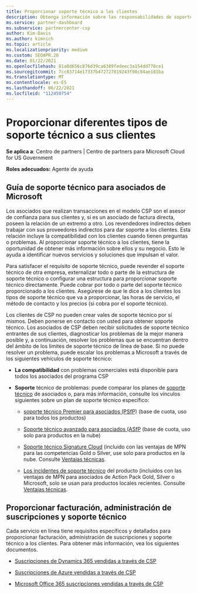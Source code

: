 ```yaml
---
title: Proporcionar soporte técnico a los clientes
description: Obtenga información sobre las responsabilidades de soporte al cliente para los asociados en el programa CSP. Abarca la compatibilidad con la facturación, la administración de suscripciones y los problemas técnicos.
ms.service: partner-dashboard
ms.subservice: partnercenter-csp
author: Kim-Davis
ms.author: kimnich
ms.topic: article
ms.localizationpriority: medium
ms.custom: SEOAPR.20
ms.date: 01/22/2021
ms.openlocfilehash: 81a8d656c876d39ca6389fedeec3a154dd778ce1
ms.sourcegitcommit: 7cc83714e17337b472727819243f98c84ae181ba
ms.translationtype: MT
ms.contentlocale: es-ES
ms.lasthandoff: 06/22/2021
ms.locfileid: "112450754"
---
```

# <a name="providing-different-types-of-support-to-your-customers"></a>Proporcionar diferentes tipos de soporte técnico a sus clientes

**Se aplica a**: Centro de partners | Centro de partners para Microsoft Cloud for US Government

**Roles adecuados:** Agente de ayuda

## <a name="microsoft-partner-support-guidance"></a>Guía de soporte técnico para asociados de Microsoft

Los asociados que realizan transacciones en el modelo CSP son el asesor de confianza para sus clientes y, si es un asociado de factura directa, poseen la relación de un extremo a otro. Los revendedores indirectos deben trabajar con sus proveedores indirectos para dar soporte a los clientes. Esta relación incluye la compatibilidad con los clientes cuando tienen preguntas o problemas. Al proporcionar soporte técnico a los clientes, tiene la oportunidad de obtener más información sobre ellos y su negocio. Esto le ayuda a identificar nuevos servicios y soluciones que impulsan el valor.

Para satisfacer el requisito de soporte técnico, puede revender el soporte técnico de otra empresa, externalizar todo o parte de la estructura de soporte técnico o configurar una estructura para proporcionar soporte técnico directamente. Puede cobrar por todo o parte del soporte técnico proporcionado a los clientes. Asegúrese de que le dice a los clientes los tipos de soporte técnico que va a proporcionar, las horas de servicio, el método de contacto y los precios (si cobra por el soporte técnico).

Los clientes de CSP no pueden crear vales de soporte técnico por sí mismos. Deben ponerse en contacto con usted para obtener soporte técnico. Los asociados de CSP deben recibir solicitudes de soporte técnico entrantes de sus clientes, diagnosticar los problemas de la mejor manera posible y, a continuación, resolver los problemas que se encuentran dentro del ámbito de los límites de soporte técnico de línea de base. Si no puede resolver un problema, puede escalar los problemas a Microsoft a través de los siguientes vehículos de soporte técnico:

- **La compatibilidad** con problemas comerciales está disponible para todos los asociados del programa CSP

- **Soporte** técnico de problemas: puede comparar los planes de [soporte técnico](https://partner.microsoft.com/support/partnersupport) de asociados o, para más información, consulte los vínculos siguientes sobre un plan de soporte técnico específico:

  - [soporte técnico Premier para asociados (PSfP)](https://partner.microsoft.com/support/microsoft-services-premier-support) (base de cuota, uso para todos los productos)

  - [Soporte técnico avanzado para asociados (ASfP](https://partner.microsoft.com/support/advanced-cloud-support) (base de cuota, uso solo para productos en la nube)

  - [Soporte técnico Signature Cloud](manage-your-partner-network-benefits.md) (incluido con las ventajas de MPN para las competencias Gold o Silver, use solo para productos en la nube. Consulte [Ventajas técnicas](mpn-benefits-technical-support.md).

  - [Los incidentes de soporte técnico](manage-your-partner-network-benefits.md) del producto (incluidos con las ventajas de MPN para asociados de Action Pack Gold, Silver o Microsoft, solo se usan para productos locales recientes. Consulte [Ventajas técnicas](mpn-benefits-technical-support.md).

## <a name="providing-billing-subscription-management-and-technical-support"></a>Proporcionar facturación, administración de suscripciones y soporte técnico 

Cada servicio en línea tiene requisitos específicos y detallados para proporcionar facturación, administración de suscripciones y soporte técnico a los clientes. Para obtener más información, vea los siguientes documentos.

- [Suscripciones de Dynamics 365 vendidas a través de CSP](https://www.microsoftpartnercommunity.com/t5/CSP/Microsoft-Partner-Support-Guidance/m-p/5262#M30)

- [Suscripciones de Azure vendidas a través de CSP](https://www.microsoftpartnercommunity.com/t5/CSP/Microsoft-Partner-Support-Guidance/m-p/5263#M31)

- [Microsoft Office 365 suscripciones vendidas a través de CSP](https://www.microsoftpartnercommunity.com/t5/CSP/Microsoft-Partner-Support-Guidance/m-p/5264#M32)
